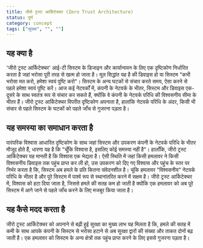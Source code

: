 ```yaml
---
title: जीरो ट्रस्ट आर्किटेक्चर (Zero Trust Architecture)
status: पूर्ण
category: concept
tags: ["सुरक्षा", "", ""]
---
```


## यह क्या है

'जीरो ट्रस्ट आर्किटेक्चर' आई-टी सिस्टम के डिजाइन और कार्यान्वयन के लिए एक दृष्टिकोण निर्धारित करता है
जहां भरोसा पूरी तरह से खत्म हो जाता है।
मूल सिद्धांत यह है की डिवाइस हो या सिस्टम "कभी भरोसा मत करो, हमेशा स्वयं पुष्टि करो"। 
सिस्टम के अन्य घटकों से संचार करते समय, ऐसा करने से पहले हमेशा स्वयं पुष्टि करें।
आज कई नेटवर्कों में, कंपनी के नेटवर्क के भीतर, सिस्टम और डिवाइस एक-दूसरे के साथ स्वतंत्र रूप से संचार कर सकते हैं, 
क्योंकि वे कंपनी के नेटवर्क परिधि की विश्वसनीय सीमा के भीतर हैं। 
जीरो ट्रस्ट आर्किटेक्चर विपरीत दृष्टिकोण अपनाता है, हालांकि नेटवर्क परिधि के अंदर,
किसी भी संचार से पहले सिस्टम के घटकों को पहले जाँच से गुजरना पड़ता है।

## यह समस्या का समाधान करता है

पारंपरिक विश्वास आधारित दृष्टिकोण के साथ जहां सिस्टम और उपकरण कंपनी के नेटवर्क परिधि के भीतर मौजूद होते हैं,
धारणा यह है कि "चूँकि विश्वास है, इसलिए कोई समस्या नहीं है"।
हालाँकि, जीरो ट्रस्ट आर्किटेक्चर यह मानती है कि विश्वास एक भेद्यता है।
ऐसी स्थिति में जहां किसी हमलावर ने किसी विश्वसनीय डिवाइस तक पहुंच प्राप्त कर ली हो,
उस उपकरण को दिए गए विश्वास और पहुंच के स्तर पर निर्भर करता है कि,
सिस्टम अब हमले के प्रति कितना संवेदनशील है।
चूंकि हमलावर "विश्वसनीय" नेटवर्क परिधि के भीतर है और पूरे सिस्टम में पार्श्व रूप से स्थानांतरित करने में सक्षम है।
जीरो ट्रस्ट आर्किटेक्चर में, विश्वास को हटा दिया जाता है, जिससे हमले की सतह कम हो जाती है
क्योंकि एक हमलावर को अब पूरे सिस्टम में आगे जाने से पहले जाँच करने के लिए मजबूर किया जाता है।

## यह कैसे मदद करता है

जीरो ट्रस्ट आर्किटेक्चर को अपनाने से बढ़ी हुई सुरक्षा का मुख्य लाभ यह मिलता है कि, 
हमले की सतह में कमी के साथ 
आपके कंपनी के सिस्टम से भरोसा हटाने से अब सुरक्षा द्वारों की संख्या और ताकत दोनों बढ़ जाती है। 
एक हमलावर को सिस्टम के अन्य क्षेत्रों तक पहुंच प्राप्त करने के लिए इससे गुजरना पड़ता है।
